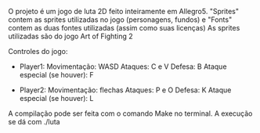 O projeto é um jogo de luta 2D feito inteiramente em Allegro5.
"Sprites" contem as sprites utilizadas no jogo (personagens, fundos) e "Fonts" contem as duas fontes utilizadas (assim como suas licenças)
As sprites utilizadas são do jogo Art of Fighting 2

Controles do jogo:
- Player1: 
  Movimentação: WASD
  Ataques: C e V
  Defesa: B
  Ataque especial (se houver): F

- Player2:
  Movimentação: flechas
  Ataques: P e O
  Defesa: K
  Ataque especial (se houver): L

A compilação pode ser feita com o comando Make no terminal. A execução se dá com ./luta